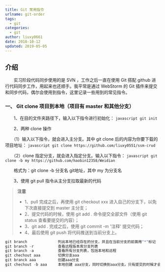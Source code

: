 ```yaml
---
title: Git 常用指令
urlname: git-order
tags:
  - git
categories:
  - git
author: liuxy0661
date: 2018-10-12
updated: 2019-05-05
---
```


## 介绍

　　实习阶段代码同步使用的是 SVN ，工作之后一直在使用 Git 搭配 github 进行代码同步工作，用起来也还顺手。我平常是通过 WebStorm 的 Git 插件来提交和同步代码，偶尔会使用到指令，这里记录一些用到的常见指令。


### 一、 Git clone 项目到本地（项目有 master 和其他分支）

　　1、在目的文件夹路径下，输入以下指令进行初始化：
    ``` javascript
    git init
    ```

　　2、两种 clone 操作

　　（1）输入以下指令，就会进入主分支。其中 git clone 后的内容为你要下载的项目地址：
    ``` javascript
    git clone https://github.com/liuxy0551/ssm-crud
    ```

　　（2）clone 指定分支，就会进入指定分支。输入以下指令：
    ``` javascript
     git clone -b my https://github.com/haobin12358/Weidian
    ```
    
　　格式为：git clone -b 分支名 git地址，其中 my 为分支名

　　3、使用 git pull 指令从主分支拉取最新的代码

>**注意**
>* 1、pull 完成之后，再使用 git checkout xxx 进入自己的分支下，以免下次直接提交到 master 主分支；
>* 2、提交代码的时候，使用 git add . 命令提交全部文件（使用 git status 查看要提交的内容）；
>* 3、git add . 完成之后，使用 git commit -m '注释' 提交代码；
>* 4、最后使用 git push 将代码推送到当前分支上。
``` javascript
git branch              列出本地已经存在的分支，并且在当前分支的前面用"*"标记
git branch -r           查看远程版本库分支列表
git branch -a           查看所有分支列表，包括本地和远程
git chechout aaa        切换分支aaa 
git branck aaa          创建aaa分支 
git chechout -b aaa     本地创建 aaa分支，同时切换到aaa分支。只有提交的时候才会在服务端上创建一个分支
```
